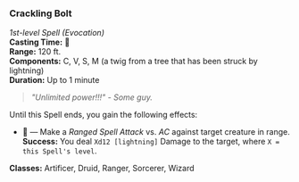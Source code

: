 ### Crackling Bolt
*1st-level Spell (Evocation)*  
**Casting Time:** 🔷  
**Range:** 120 ft.  
**Components:** C, V, S, M (a twig from a tree that has been struck by lightning)  
**Duration:** Up to 1 minute  

> *"Unlimited power!!!" - Some guy.*

Until this Spell ends, you gain the following effects:
* 🔷 — Make a *Ranged Spell Attack* vs. *AC* against target creature in range. **Success:** You deal `Xd12 [lightning]` Damage to the target, where `X = this Spell's level`.

**Classes:** Artificer, Druid, Ranger, Sorcerer, Wizard
